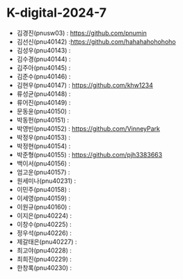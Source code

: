 # K-digital-2024-7

+ 김경진(pnusw03) : https://github.com/pnumin
+ 김선신(pnu40142) :https://github.com/hahahahohohoho
+ 김성우(pnu40143) :
+ 김수경(pnu40144) :
+ 김주아(pnu40145) :
+ 김준수(pnu40146) :
+ 김현우(pnu40147) : https://github.com/khw1234
+ 류성균(pnu40148) :
+ 류어진(pnu40149) :
+ 문동윤(pnu40150) :
+ 박동헌(pnu40151) :
+ 박영빈(pnu40152) : https://github.com/VinneyPark
+ 박정우(pnu40153) :
+ 박정현(pnu40154) :
+ 박준형(pnu40155) : https://github.com/pjh3383663
+ 백이서(pnu40156) :
+ 엄고운(pnu40157) :
+ 원세미나(pnu40231) :
+ 이민주(pnu40158) :
+ 이세영(pnu40159) :
+ 이원규(pnu40160) :
+ 이지은(pnu40224) :
+ 이창수(pnu40225) :
+ 정우석(pnu40226) :
+ 제갈태은(pnu40227) :
+ 최고야(pnu40228) :
+ 최희진(pnu40229) :
+ 한창록(pnu40230) : 

